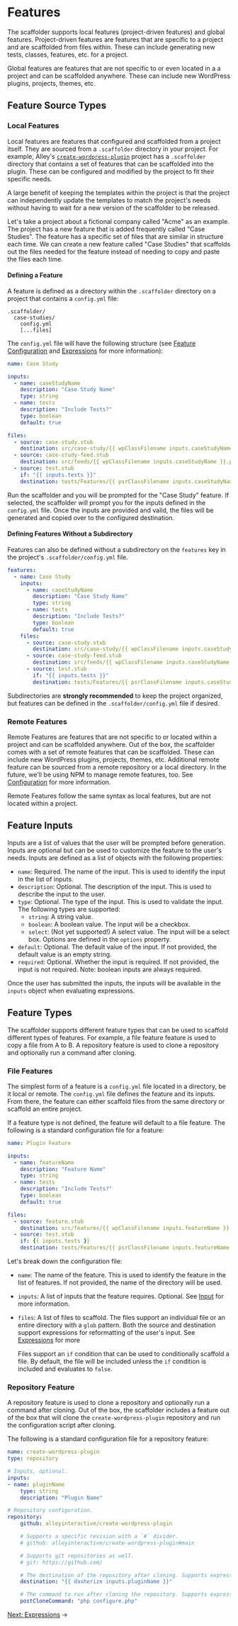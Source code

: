 # Features

The scaffolder supports local features (project-driven features) and global
features. Project-driven features are features that are specific to a project
and are scaffolded from files within. These can include generating new tests,
 classes, features, etc. for a project.

Global features are features that are not specific to or even located in a a
project and can be scaffolded anywhere. These can include new WordPress plugins,
projects, themes, etc.

## Feature Source Types

### Local Features

Local features are features that configured and scaffolded from a project
itself. They are sourced from a `.scaffolder` directory in your project. For
example, Alley's
[`create-wordpress-plugin`](https://github.com/alleyinteractive/create-wordpress-plugin/tree/feature/scaffolder/.scaffolder)
project has a `.scaffolder` directory that contains a set of features that can
be scaffolded into the plugin. These can be configured and modified by the
project to fit their specific needs.

A large benefit of keeping the templates within the project is that the project
can independently update the templates to match the project's needs without
having to wait for a new version of the scaffolder to be released.

Let's take a project about a fictional company called "Acme" as an example. The
project has a new feature that is added frequently called "Case Studies". The
feature has a specific set of files that are similar in structure each time. We
can create a new feature called "Case Studies" that scaffolds out the files
needed for the feature instead of needing to copy and paste the files each time.

#### Defining a Feature

A feature is defined as a directory within the `.scaffolder` directory on a
project that contains a `config.yml` file:

    .scaffolder/
      case-studies/
        config.yml
        [...files]

The `config.yml` file will have the following structure
(see [Feature Configuration](#feature-configuration) and
[Expressions](./2-expressions.md) for more information):

```yaml
name: Case Study

inputs:
  - name: caseStudyName
    description: "Case Study Name"
    type: string
  - name: tests
    description: "Include Tests?"
    type: boolean
    default: true

files:
  - source: case-study.stub
    destination: src/case-study/{{ wpClassFilename inputs.caseStudyName }}
  - source: case-study-feed.stub
    destination: src/feeds/{{ wpClassFilename inputs.caseStudyName }}.php
  - source: test.stub
    if: "{{ inputs.tests }}"
    destination: tests/Features/{{ psrClassFilename inputs.caseStudyName prefix="" suffix="Test.php" }}
```

Run the scaffolder and you will be prompted for the "Case Study" feature. If
selected, the scaffolder will prompt you for the inputs defined in the
`config.yml` file. Once the inputs are provided and valid, the files will be
generated and copied over to the configured destination.

#### Defining Features Without a Subdirectory

Features can also be defined without a subdirectory on the `features` key in the
project's `.scaffolder/config.yml` file.

```yaml
features:
  - name: Case Study
    inputs:
      - name: caseStudyName
        description: "Case Study Name"
        type: string
      - name: tests
        description: "Include Tests?"
        type: boolean
        default: true
    files:
      - source: case-study.stub
        destination: src/case-study/{{ wpClassFilename inputs.caseStudyName }}
      - source: case-study-feed.stub
        destination: src/feeds/{{ wpClassFilename inputs.caseStudyName }}.php
      - source: test.stub
        if: "{{ inputs.tests }}"
        destination: tests/Features/{{ psrClassFilename inputs.caseStudyName prefix="" suffix="" }}
```

Subdirectories are **strongly recommended** to keep the project organized, but
features can be defined in the `.scaffolder/config.yml` file if desired.

### Remote Features

Remote Features are features that are not specific to or located within a
project and can be scaffolded anywhere. Out of the box, the scaffolder comes
with a set of remote features that can be scaffolded. These can include new
WordPress plugins, projects, themes, etc. Additional remote feature can be
sourced from a remote repository or a local directory. In the future, we'll be
using NPM to manage remote features, too. See
[Configuration](./5-configuration.md) for more information.

Remote Features follow the same syntax as local features, but are not located
within a project.

## Feature Inputs

Inputs are a list of values that the user will be prompted before generation.
Inputs are optional but can be used to customize the feature to the user's
needs. Inputs are defined as a list of objects with the following properties:

- `name`: Required. The name of the input. This is used to identify the input in the list
  of inputs.
- `description`: Optional. The description of the input. This is used to describe the
  input to the user.
- `type`: Optional. The type of the input. This is used to validate the input. The
  following types are supported:
    - `string`: A string value.
    - `boolean`: A boolean value. The input will be a checkbox.
    - `select`: (Not yet supported!) A select value. The input will be a select
    box. Options are defined in the `options` property.
- `default`: Optional. The default value of the input. If not provided, the
  default value is an empty string.
- `required`: Optional. Whether the input is required. If not provided, the
  input is not required. Note: boolean inputs are always required.

Once the user has submitted the inputs, the inputs will be available in the
`inputs` object when evaluating expressions.

## Feature Types

The scaffolder supports different feature types that can be used to scaffold
different types of features. For example, a file feature feature is used to copy
a file from A to B. A repository feature is used to clone a repository and optionally run a
command after cloning.

### File Features

The simplest form of a feature is a `config.yml` file located in a directory, be
it local or remote. The `config.yml` file defines the feature and its inputs.
From there, the feature can either scaffold files from the same directory or
scaffold an entire project.

If a feature type is not defined, the feature will default to a file feature.
The following is a standard configuration file for a feature:

```yaml
name: Plugin Feature

inputs:
  - name: featureName
    description: "Feature Name"
    type: string
  - name: tests
    description: "Include Tests?"
    type: boolean
    default: true

files:
  - source: feature.stub
    destination: src/features/{{ wpClassFilename inputs.featureName }}
  - source: test.stub
    if: {{ inputs.tests }}
    destination: tests/Features/{{ psrClassFilename inputs.featureName suffix="Test.php" }}
```

Let's break down the configuration file:

- `name`: The name of the feature. This is used to identify the feature in the
  list of features. If not provided, the name of the directory will be used.
- `inputs`: A list of inputs that the feature requires. Optional. See [Input](#input)
  for more information.
- `files`: A list of files to scaffold. The files support an individual file or
  an entire directory with a `glob` pattern. Both the source and destination
  support expressions for reformatting of the user's input. See
  [Expressions](./3-expressions.md) for more

  Files support an `if` condition that can be used to conditionally scaffold a
  file. By default, the file will be included unless the `if` condition is
  included and evaluates to `false`.

### Repository Feature

A repository feature is used to clone a repository and optionally run a command
after cloning. Out of the box, the scaffolder includes a feature out of the box
that will clone the `create-wordpress-plugin` repository and run the
configuration script after cloning.

The following is a standard configuration file for a repository feature:

```yaml
name: create-wordpress-plugin
type: repository

# Inputs, optional.
inputs:
- name: pluginName
    type: string
    description: "Plugin Name"

# Repository configuration.
repository:
    github: alleyinteractive/create-wordpress-plugin

    # Supports a specific revision with a `#` divider.
    # github: alleyinteractive/create-wordpress-plugin#main

    # Supports git repositories as well.
    # git: https://github.com/

    # The destination of the repository after cloning. Supports expressions.
    destination: "{{ dasherize inputs.pluginName }}"

    # The command to run after cloning the repository. Supports expressions.
    postCloneCommand: "php configure.php"
```

[Next: Expressions](./3-expressions.md) &rarr;
